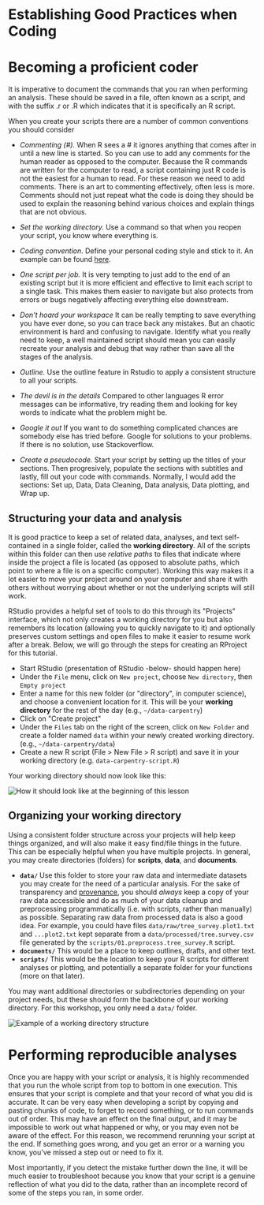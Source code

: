 # Establishing Good Practices when Coding
# Becoming a proficient coder

It is imperative to document the commands that you ran when performing an analysis. These should be saved in a file, often known as a script, and with the suffix .r or .R which indicates that it is specifically an R script. 

When you create your scripts there are a number of common conventions you should consider 

- *Commenting (#).* When R sees a # it ignores anything that comes after in until a new line is started. So you can use to add any comments for the human reader as opposed to the computer. Because the R commands are written for the computer to read, a script containing just R code is not the easiest for a human to read. For these reason we need to add comments. There is an art to commenting effectively, often less is more. Comments should not just repeat what the code is doing they should be used to explain the reasoning behind various choices and explain things that are not obvious. 

- *Set the working directory.* Use a command so that when you reopen your script, you know where everything is.

- *Coding convention*. Define your personal coding style and stick to it. An example can be found [here](http://adv-r.had.co.nz/Style.html).


- *One script per job.* It is very tempting to just add to the end of an existing script but it is more efficient and effective to limit each script  to a single task. This makes them easier to navigate but also protects from errors or bugs negatively affecting everything else downstream. 

- *Don't hoard your workspace* It can be really tempting to save everything you have ever done, so you can trace back any mistakes. But an chaotic environment is hard and confusing to navigate. Identify what you really need to keep, a well maintained script should mean you can easily recreate your analysis and debug that way rather than save all the stages of the analysis.

- *Outline.* Use the outline feature in Rstudio to apply a consistent structure to all your scripts.

- *The devil is in the details* Compared to other languages R error messages can be informative, try reading them and looking for key words to indicate what the problem might be. 

- *Google it out* If you want to do something complicated chances are somebody else has tried before. Google for solutions to your problems. If there is no solution, use Stackoverflow.


- *Create a pseudocode.* Start your script by setting up the titles of your sections. Then progresively, populate the sections with subtitles and lastly, fill out your code with commands. Normally, I would add the sections: Set up, Data, Data Cleaning, Data analysis, Data plotting, and Wrap up. 

## Structuring your data and analysis 

It is good practice to keep a set of related data, analyses, and text
self-contained in a single folder, called the **working directory**. All of the
scripts within this folder can then use *relative paths* to files that indicate
where inside the project a file is located (as opposed to absolute paths, which
point to where a file is on a specific computer). Working this way makes it
a lot easier to move your project around on your computer and share it with
others without worrying about whether or not the underlying scripts will still
work.

RStudio provides a helpful set of tools to do this through its "Projects"
interface, which not only creates a working directory for you but also
remembers its location (allowing you to quickly navigate to it) and optionally
preserves custom settings and open files to make it easier to resume work after
a break. Below, we will go through the steps for creating an RProject for this
tutorial.


* Start RStudio (presentation of RStudio -below- should happen here)
* Under the `File` menu, click on `New project`, choose `New directory`, then
  `Empty project`
* Enter a name for this new folder (or "directory", in computer science), and
  choose a convenient location for it. This will be your **working directory**
  for the rest of the day (e.g., `~/data-carpentry`)
* Click on "Create project"
* Under the `Files` tab on the right of the screen, click on `New Folder` and
  create a folder named `data` within your newly created working directory. (e.g., `~/data-carpentry/data`)
* Create a new R script (File > New File > R script) and save it in your working
  directory (e.g. `data-carpentry-script.R`)

Your working directory should now look like this:

![How it should look like at the beginning of this lesson](../images/r_starting_how_it_should_like.png)

## Organizing your working directory

Using a consistent folder structure across your projects will
help keep things organized, and will also make it easy find/file things in the
future. This can be especially helpful when you have multiple projects. In
general, you may create directories (folders) for **scripts**, **data**, and
**documents**.

 - **`data/`** Use this folder to store your raw data and intermediate
   datasets you may create for the need of a particular analysis. For the sake
   of transparency and [provenance](https://en.wikipedia.org/wiki/Provenance),
   you should *always* keep a copy of your raw data accessible and do as much
   of your data cleanup and preprocessing programmatically (i.e. with scripts,
   rather than manually) as possible. Separating raw data from processed data
   is also a good idea. For example, you could have files
   `data/raw/tree_survey.plot1.txt` and `...plot2.txt` kept separate from
   a `data/processed/tree.survey.csv` file generated by the
   `scripts/01.preprocess.tree_survey.R` script.
 - **`documents/`** This would be a place to keep outlines, drafts, and other text.
 - **`scripts/`** This would be the location to keep your R scripts for
   different analyses or plotting, and potentially a separate folder for your
   functions (more on that later).

You may want additional directories or subdirectories depending on your project
needs, but these should form the backbone of your working directory. For this
workshop, you only need a `data/` folder.

![Example of a working directory structure](../images/R-ecology-work_dir_structure.png)

# Performing reproducible analyses

Once you are happy with your script or analysis, it is highly recommended that you run the whole script from top to bottom in one execution.
This ensures that your script is complete and that your record of what you did is accurate. It can be very easy when developing a script by copying and pasting chunks of code, to forget to record something, or to run commands out of order. This may have an effect on the final output, and it may be impossible to work out what happened or why, or you may even not be aware of the effect. For this reason, we recommend rerunning your script at the end. If something goes wrong, and you get an error or a warning you know, you've missed a step out or need to fix it. 

Most importantly, if you detect the mistake further down the line, it will be much easier to troubleshoot because you know that your script is a genuine
reflection of what you did to the data, rather than an incomplete record of some of the steps you ran, in some order. 